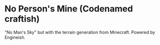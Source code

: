# No Person's Mine (Codenamed craftish)

"No Man's Sky" but with the terrain generation from Minecraft. Powered by Engineish.
